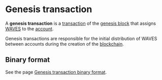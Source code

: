 # Genesis transaction

A **genesis transaction** is a [transaction](/blockchain/transaction.md) of the [genesis block](/blockchain/block/genesis-block.md) that assigns [WAVES](/blockchain/token/waves.md) to the [account](/blockchain/account.md).

Genesis transactions are responsible for the initial distribution of WAVES between accounts during the creation of the [blockchain](/blockchain/blockchain.md).

## Binary format

See the page [Genesis transaction binary format](/blockchain/binary-format/transaction-binary-format/genesis-transaction-binary-format.md).
